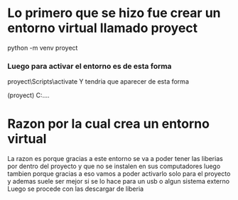# Lo primero que se hizo fue crear un entorno virtual llamado proyect

python -m venv proyect

### Luego para activar el entorno es de esta forma 
proyect\Scripts\activate
Y tendria que aparecer de esta forma

(proyect) C:\....

# Razon por la cual crea un entorno virtual 
La razon es porque gracias a este entorno se va a poder tener las liberias por dentro del proyecto y que no se instalen en sus computadores luego tambien porque gracias a eso vamos a poder activarlo solo para el proyecto y ademas suele ser mejor si se lo hace para un usb o algun sistema externo
Luego se procede con las descargar de liberia 

